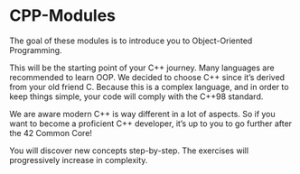 # CPP-Modules
The goal of these modules is to introduce you to Object-Oriented Programming.

This will be the starting point of your C++ journey. Many languages are recommended
to learn OOP. We decided to choose C++ since it’s derived from your old friend C.
Because this is a complex language, and in order to keep things simple, your code will
comply with the C++98 standard.

We are aware modern C++ is way different in a lot of aspects. So if you want to
become a proficient C++ developer, it’s up to you to go further after the 42 Common
Core!

You will discover new concepts step-by-step. The exercises will progressively increase
in complexity.
